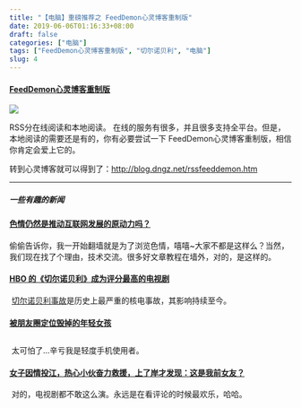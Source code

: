 ```yaml
---
title: "【电脑】重磅推荐之 FeedDemon心灵博客重制版"
date: 2019-06-06T01:16:33+08:00
draft: false
categories: ["电脑"]
tags: ["FeedDemon心灵博客重制版", "切尔诺贝利", "电脑"]
slug: 4
---
```



#### [FeedDemon心灵博客重制版](http://blog.dngz.net/rssfeeddemon.htm)



![](https://ae01.alicdn.com/kf/HTB1bwhabG1s3KVjSZFAq6x_ZXXax.jpg)



RSS分在线阅读和本地阅读。
在线的服务有很多，并且很多支持全平台。但是，本地阅读的需要还是有的，你有必要尝试一下 FeedDemon心灵博客重制版，相信你肯定会爱上它的。

转到心灵博客就可以得到了：<http://blog.dngz.net/rssfeeddemon.htm>



---

##### 一些有趣的新闻



#### [色情仍然是推动互联网发展的原动力吗？](https://www.bbc.com/zhongwen/simp/business-48525977)



​       偷偷告诉你，我一开始翻墙就是为了浏览色情，嘻嘻~大家不都是这样么？当然，我们现在找了个理由，技术交流。很多好文章教程在墙外，对的，是这样的。



#### [HBO 的《切尔诺贝利》成为评分最高的电视剧](https://www.solidot.org/story?sid=60893)



​      [切尔诺贝利事故](https://zh.wikipedia.org/wiki/切尔诺贝利核事故)是历史上最严重的核电事故，其影响持续至今。



#### [被朋友圈定位毁掉的年轻女孩](https://tieba.baidu.com/p/6150497025?red_tag=1531739427)

## 

​       太可怕了...辛亏我是轻度手机使用者。



#### [女子因情投江，热心小伙奋力救援，上了岸才发现：这是我前女友？](http://tieba.baidu.com/p/6154198211)



​       对的，电视剧都不敢这么演。永远是在看评论的时候最欢乐，哈哈。



